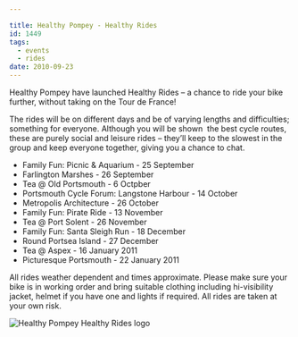 ```yaml
---

title: Healthy Pompey - Healthy Rides
id: 1449
tags:
  - events
  - rides
date: 2010-09-23
---
```


Healthy Pompey have launched Healthy Rides – a chance to ride your bike further, without taking on the Tour de France!

The rides will be on different days and be of varying lengths and difficulties; something for everyone. Although you will be shown  the best cycle routes, these are purely social and leisure rides – they’ll keep to the slowest in the group and keep everyone together, giving you a chance to chat.

*   Family Fun: Picnic &amp; Aquarium - 25 September
*   Farlington Marshes - 26 September
*   Tea @ Old Portsmouth - 6 Octpber
*   Portsmouth Cycle Forum: Langstone Harbour - 14 October
*   Metropolis Architecture - 26 October
*   Family Fun: Pirate Ride - 13 November
*   Tea @ Port Solent - 26 November
*   Family Fun: Santa Sleigh Run - 18 December
*   Round Portsea Island - 27 December
*   Tea @ Aspex - 16 January 2011
*   Picturesque Portsmouth - 22 January 2011

All rides weather dependent and times approximate. Please make sure your bike is in working order and bring suitable clothing including hi-visibility jacket, helmet if you have one and lights if required. All rides are taken at your own risk.

![Healthy Pompey Healthy Rides logo](/assets/HealthyPompeyHealthyRides-350.jpg)

